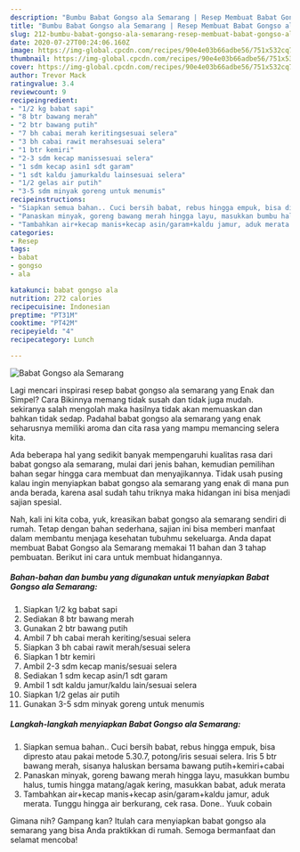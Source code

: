 ```yaml
---
description: "Bumbu Babat Gongso ala Semarang | Resep Membuat Babat Gongso ala Semarang Yang Enak Banget"
title: "Bumbu Babat Gongso ala Semarang | Resep Membuat Babat Gongso ala Semarang Yang Enak Banget"
slug: 212-bumbu-babat-gongso-ala-semarang-resep-membuat-babat-gongso-ala-semarang-yang-enak-banget
date: 2020-07-27T00:24:06.160Z
image: https://img-global.cpcdn.com/recipes/90e4e03b66adbe56/751x532cq70/babat-gongso-ala-semarang-foto-resep-utama.jpg
thumbnail: https://img-global.cpcdn.com/recipes/90e4e03b66adbe56/751x532cq70/babat-gongso-ala-semarang-foto-resep-utama.jpg
cover: https://img-global.cpcdn.com/recipes/90e4e03b66adbe56/751x532cq70/babat-gongso-ala-semarang-foto-resep-utama.jpg
author: Trevor Mack
ratingvalue: 3.4
reviewcount: 9
recipeingredient:
- "1/2 kg babat sapi"
- "8 btr bawang merah"
- "2 btr bawang putih"
- "7 bh cabai merah keritingsesuai selera"
- "3 bh cabai rawit merahsesuai selera"
- "1 btr kemiri"
- "2-3 sdm kecap manissesuai selera"
- "1 sdm kecap asin1 sdt garam"
- "1 sdt kaldu jamurkaldu lainsesuai selera"
- "1/2 gelas air putih"
- "3-5 sdm minyak goreng untuk menumis"
recipeinstructions:
- "Siapkan semua bahan.. Cuci bersih babat, rebus hingga empuk, bisa dipresto atau pakai metode 5.30.7, potong/iris sesuai selera. Iris 5 btr bawang merah, sisanya haluskan bersama bawang putih+kemiri+cabai"
- "Panaskan minyak, goreng bawang merah hingga layu, masukkan bumbu halus, tumis hingga matang/agak kering, masukkan babat, aduk merata"
- "Tambahkan air+kecap manis+kecap asin/garam+kaldu jamur, aduk merata. Tunggu hingga air berkurang, cek rasa. Done.. Yuuk cobain"
categories:
- Resep
tags:
- babat
- gongso
- ala

katakunci: babat gongso ala 
nutrition: 272 calories
recipecuisine: Indonesian
preptime: "PT31M"
cooktime: "PT42M"
recipeyield: "4"
recipecategory: Lunch

---
```



![Babat Gongso ala Semarang](https://img-global.cpcdn.com/recipes/90e4e03b66adbe56/751x532cq70/babat-gongso-ala-semarang-foto-resep-utama.jpg)

Lagi mencari inspirasi resep babat gongso ala semarang yang Enak dan Simpel? Cara Bikinnya memang tidak susah dan tidak juga mudah. sekiranya salah mengolah maka hasilnya tidak akan memuaskan dan bahkan tidak sedap. Padahal babat gongso ala semarang yang enak seharusnya memiliki aroma dan cita rasa yang mampu memancing selera kita.



Ada beberapa hal yang sedikit banyak mempengaruhi kualitas rasa dari babat gongso ala semarang, mulai dari jenis bahan, kemudian pemilihan bahan segar hingga cara membuat dan menyajikannya. Tidak usah pusing kalau ingin menyiapkan babat gongso ala semarang yang enak di mana pun anda berada, karena asal sudah tahu triknya maka hidangan ini bisa menjadi sajian spesial.


Nah, kali ini kita coba, yuk, kreasikan babat gongso ala semarang sendiri di rumah. Tetap dengan bahan sederhana, sajian ini bisa memberi manfaat dalam membantu menjaga kesehatan tubuhmu sekeluarga. Anda dapat membuat Babat Gongso ala Semarang memakai 11 bahan dan 3 tahap pembuatan. Berikut ini cara untuk membuat hidangannya.

<!--inarticleads1-->

##### Bahan-bahan dan bumbu yang digunakan untuk menyiapkan Babat Gongso ala Semarang:

1. Siapkan 1/2 kg babat sapi
1. Sediakan 8 btr bawang merah
1. Gunakan 2 btr bawang putih
1. Ambil 7 bh cabai merah keriting/sesuai selera
1. Siapkan 3 bh cabai rawit merah/sesuai selera
1. Siapkan 1 btr kemiri
1. Ambil 2-3 sdm kecap manis/sesuai selera
1. Sediakan 1 sdm kecap asin/1 sdt garam
1. Ambil 1 sdt kaldu jamur/kaldu lain/sesuai selera
1. Siapkan 1/2 gelas air putih
1. Gunakan 3-5 sdm minyak goreng untuk menumis




<!--inarticleads2-->

##### Langkah-langkah menyiapkan Babat Gongso ala Semarang:

1. Siapkan semua bahan.. Cuci bersih babat, rebus hingga empuk, bisa dipresto atau pakai metode 5.30.7, potong/iris sesuai selera. Iris 5 btr bawang merah, sisanya haluskan bersama bawang putih+kemiri+cabai
1. Panaskan minyak, goreng bawang merah hingga layu, masukkan bumbu halus, tumis hingga matang/agak kering, masukkan babat, aduk merata
1. Tambahkan air+kecap manis+kecap asin/garam+kaldu jamur, aduk merata. Tunggu hingga air berkurang, cek rasa. Done.. Yuuk cobain




Gimana nih? Gampang kan? Itulah cara menyiapkan babat gongso ala semarang yang bisa Anda praktikkan di rumah. Semoga bermanfaat dan selamat mencoba!
